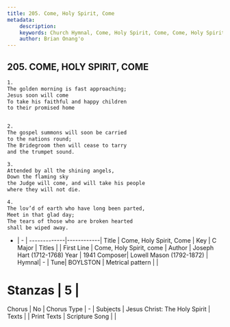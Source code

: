 ```yaml
---
title: 205. Come, Holy Spirit, Come
metadata:
    description: 
    keywords: Church Hymnal, Come, Holy Spirit, Come, Come, Holy Spirit, come, 
    author: Brian Onang'o
---
```



## 205. COME, HOLY SPIRIT, COME

```txt
1.
The golden morning is fast approaching;
Jesus soon will come
To take his faithful and happy children
to their promised home


2.
The gospel summons will soon be carried
to the nations round;
The Bridegroom then will cease to tarry
and the trumpet sound.

3.
Attended by all the shining angels,
Down the flaming sky
the Judge will come, and will take his people
where they will not die.

4.
The lov’d of earth who have long been parted,
Meet in that glad day;
The tears of those who are broken hearted
shall be wiped away.
```

- |   -  |
-------------|------------|
Title | Come, Holy Spirit, Come |
Key | C Major |
Titles |  |
First Line | Come, Holy Spirit, come |
Author | Joseph Hart (1712-1768)
Year | 1941
Composer| Lowell Mason (1792-1872) |
Hymnal|  - |
Tune| BOYLSTON |
Metrical pattern | |
# Stanzas | 5 |
Chorus | No |
Chorus Type | - |
Subjects | Jesus Christ: The Holy Spirit |
Texts |  |
Print Texts | 
Scripture Song |  |
  
